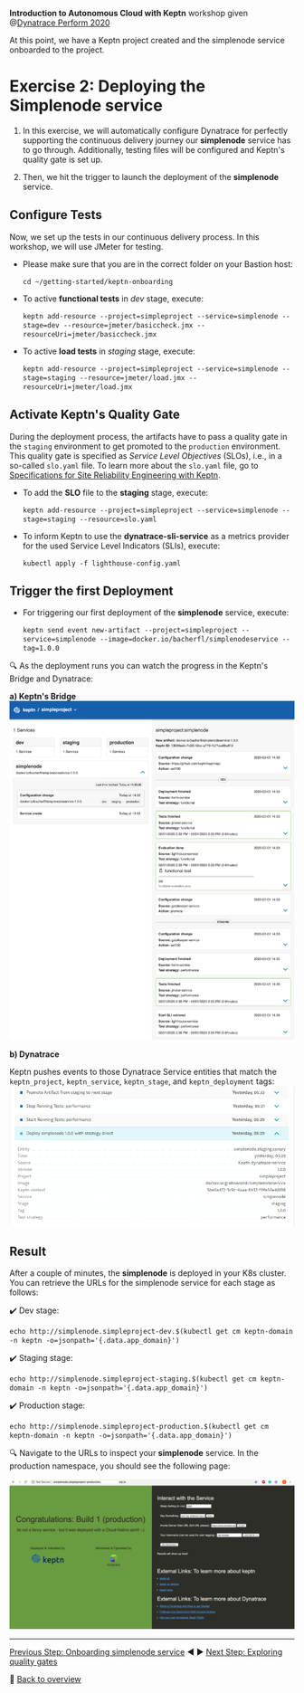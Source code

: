 **Introduction to Autonomous Cloud with Keptn** workshop given @[Dynatrace Perform 2020](https://https://www.dynatrace.com/perform-vegas//)

At this point, we have a Keptn project created and the simplenode service onboarded to the project.

# Exercise 2: Deploying the Simplenode service

1. In this exercise, we will automatically configure Dynatrace for perfectly supporting the continuous delivery journey our **simplenode** service has to go through. Additionally, testing files will be configured and Keptn's quality gate is set up. 

1. Then, we hit the trigger to launch the deployment of the **simplenode** service. 

<!-- ## Configure Dynatrace 

We can use Keptn to automatically generate a Dynatrace dashboard and management zones for our *simplenode* project. 

* To create a Dynatrace **Dashboard** and **Management zones**, execute:

    ```console
    keptn configure monitoring dynatrace --project=simpleproject
    ```

* Afterwards, you can view your generated Dashboard under: `https://<YOUR_DYNATRACE_TENANT>/#dashboards` -->

## Configure Tests

Now, we set up the tests in our continuous delivery process. In this workshop, we will use JMeter for testing.

* Please make sure that you are in the correct folder on your Bastion host: 

    ```console
    cd ~/getting-started/keptn-onboarding
    ```

* To active **functional tests** in *dev* stage, execute: 

    ```console
    keptn add-resource --project=simpleproject --service=simplenode --stage=dev --resource=jmeter/basiccheck.jmx --resourceUri=jmeter/basiccheck.jmx
    ```
<!--
* To active **load tests** in *dev* stage, execute: 
```
keptn add-resource --project=simpleproject --service=simplenode --stage=dev --resource=jmeter/basiccheck.jmx --resourceUri=jmeter/load.jmx
```

* To active **functional tests** in *staging* stage, execute: 
```
keptn add-resource --project=simpleproject --service=simplenode --stage=staging --resource=jmeter/basiccheck.jmx --resourceUri=jmeter/basiccheck.jmx
```
-->

* To active **load tests** in *staging* stage, execute: 
    ```console
    keptn add-resource --project=simpleproject --service=simplenode --stage=staging --resource=jmeter/load.jmx --resourceUri=jmeter/load.jmx
    ```

## Activate Keptn's Quality Gate

During the deployment process, the artifacts have to pass a quality gate in the `staging` environment to get promoted to the `production` environment. 
This quality gate is specified as *Service Level Objectives* (SLOs), i.e., in a so-called `slo.yaml` file.
To learn more about the `slo.yaml` file, go to [Specifications for Site Reliability Engineering with Keptn](https://github.com/keptn/spec/blob/0.1.2/sre.md).

* To add the **SLO** file to the **staging** stage, execute: 

    ```console
    keptn add-resource --project=simpleproject --service=simplenode --stage=staging --resource=slo.yaml
    ```

* To inform Keptn to use the **dynatrace-sli-service** as a metrics provider for the used Service Level Indicators (SLIs), execute:

    ```console
    kubectl apply -f lighthouse-config.yaml
    ```

## Trigger the first Deployment

* For triggering our first deployment of the **simplenode** service, execute:
   
    ```console
    keptn send event new-artifact --project=simpleproject --service=simplenode --image=docker.io/bacherfl/simplenodeservice --tag=1.0.0
    ```
   
:mag: As the deployment runs you can watch the progress in the Keptn's Bridge and Dynatrace:

**a) Keptn's Bridge**
![](../images/keptn_bridge_events.png)

**b) Dynatrace**

Keptn pushes events to those Dynatrace Service entities that match the `keptn_project`, `keptn_service`, `keptn_stage`, and `keptn_deployment` tags:
![](../images/dynatrace_events.png)

## Result

After a couple of minutes, the **simplenode** is deployed in your K8s cluster. You can retrieve the URLs for the simplenode service for each stage as follows:

:heavy_check_mark: Dev stage: 
```console
echo http://simplenode.simpleproject-dev.$(kubectl get cm keptn-domain -n keptn -o=jsonpath='{.data.app_domain}')
```

:heavy_check_mark: Staging stage: 
```console
echo http://simplenode.simpleproject-staging.$(kubectl get cm keptn-domain -n keptn -o=jsonpath='{.data.app_domain}')
```

:heavy_check_mark: Production stage: 
```console
echo http://simplenode.simpleproject-production.$(kubectl get cm keptn-domain -n keptn -o=jsonpath='{.data.app_domain}')
```

:mag: Navigate to the URLs to inspect your **simplenode** service. In the production namespace, you should see the following page:

![](../images/simplenode-production.png)

---

[Previous Step: Onboarding simplenode service](../01_Onboarding_simplenode_service) :arrow_backward: :arrow_forward: [Next Step: Exploring quality gates](../03_Exploring_quality_gates)

:arrow_up_small: [Back to overview](https://github.com/keptn-workshops/getting-started#overview)